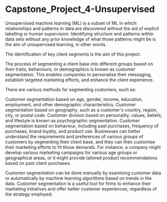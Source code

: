 # Capstone_Project_4-Unsupervised

Unsupervised machine learning (ML) is a subset of ML in which relationships and patterns in data are discovered without the aid of explicit labelling or human supervision. Identifying structure and patterns within data sets without any prior knowledge of what those patterns might be is the aim of unsupervised learning, in other words.

The identification of key client segments is the aim of this project.

The process of segmenting a client base into different groups based on their traits, behaviours, or demographics is known as customer segmentation. This enables companies to personalise their messaging, establish targeted marketing efforts, and enhance the client experience.

There are various methods for segmenting customers, such as:

Customer segmentation based on age, gender, income, education, employment, and other demographic characteristics. Customer segmentation based on geography, such as a customer's country, region, city, or postal code. Customer division based on personality, values, beliefs, and lifestyle is known as psychographic segmentation. Customer segmentation based on behaviour, including past purchases, frequency of purchases, brand loyalty, and product use. Businesses can better understand the requirements and preferences of various groups of customers by segmenting their client base, and they can then customise their marketing efforts to fit those demands. For instance, a company might develop various marketing campaigns for various age groups or geographical areas, or it might provide tailored product recommendations based on past client purchases.

Customer segmentation can be done manually by examining customer data or automatically by machine learning algorithms based on trends in the data. Customer segmentation is a useful tool for firms to enhance their marketing initiatives and offer better customer experiences, regardless of the strategy employed.

